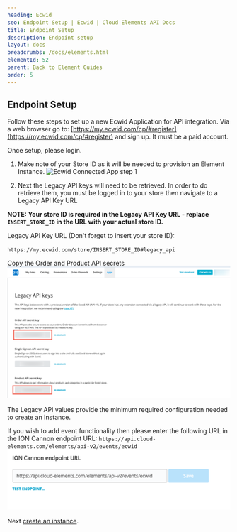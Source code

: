 ```yaml
---
heading: Ecwid
seo: Endpoint Setup | Ecwid | Cloud Elements API Docs
title: Endpoint Setup
description: Endpoint setup
layout: docs
breadcrumbs: /docs/elements.html
elementId: 52
parent: Back to Element Guides
order: 5
---
```


## Endpoint Setup

Follow these steps to set up a new Ecwid Application for API integration. Via a web browser go to: [https://my.ecwid.com/cp/#register](https://my.ecwid.com/cp/#register) and sign up. It must be a paid account.

Once setup, please login.

1. Make note of your Store ID as it will be needed to provision an Element Instance.
![Ecwid Connected App step 1](http://cloud-elements.com/wp-content/uploads/2015/02/EcwidAPI1.png)

2. Next the Legacy API keys will need to be retrieved.  In order to do retrieve them, you must be logged in to your store then navigate to a Legacy API Key URL

__NOTE:  Your store ID is required in the Legacy API Key URL - replace `INSERT_STORE_ID` in the URL with your actual store ID.__

Legacy API Key URL (Don't forget to insert your store ID):

`https://my.ecwid.com/store/INSERT_STORE_ID#legacy_api`

Copy the Order and Product API secrets
![Ecwid Legacy API](img/ecwid-legacy-api-1.png)

The Legacy API values provide the minimum required configuration needed to create an Instance.

If you wish to add event functionality then please enter the following URL in the ION Cannon endpoint URL: `https://api.cloud-elements.com/elements/api-v2/events/ecwid`
![Ecwid Legacy API ION Cannon URL](img/ecwid-legacy-api-events.png)

Next [create an instance](ecwid-create-instance.html).
